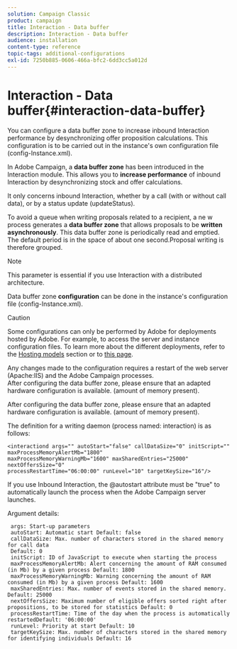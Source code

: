 ```yaml
---
solution: Campaign Classic
product: campaign
title: Interaction - Data buffer
description: Interaction - Data buffer
audience: installation
content-type: reference
topic-tags: additional-configurations
exl-id: 7250b885-0606-466a-bfc2-6dd3cc5a012d
---
```

# Interaction - Data buffer{#interaction-data-buffer}

You can configure a data buffer zone to increase inbound Interaction performance by desynchronizing offer proposition calculations. This configuration is to be carried out in the instance's own configuration file (config-Instance.xml). 

In Adobe Campaign, a **data buffer zone** has been introduced in the Interaction module. This allows you to **increase performance** of inbound Interaction by desynchronizing stock and offer calculations.

It only concerns inbound Interaction, whether by a call (with or without call data), or by a status update (updateStatus).

To avoid a queue when writing proposals related to a recipient, a ne w process generates a **data buffer zone** that allows proposals to be **written asynchronously**. This data buffer zone is periodically read and emptied. The default period is in the space of about one second.Proposal writing is therefore grouped.

>[!NOTE]
>
>This parameter is essential if you use Interaction with a distributed architecture.

Data buffer zone **configuration** can be done in the instance's configuration file (config-Instance.xml).

>[!CAUTION]
>
>Some configurations can only be performed by Adobe for deployments hosted by Adobe. For example, to access the server and instance configuration files. To learn more about the different deployments, refer to the [Hosting models](../../installation/using/hosting-models.md) section or to [this page](../../installation/using/capability-matrix.md).
>
>Any changes made to the configuration requires a restart of the web server (Apache:IIS) and the Adobe Campaign processes.  
>After configuring the data buffer zone, please ensure that an adapted hardware configuration is available. (amount of memory present).


After configuring the data buffer zone, please ensure that an adapted hardware configuration is available. (amount of memory present).

The definition for a writing daemon (process named: interaction) is as follows:

```
<interactiond args="" autoStart="false" callDataSize="0" initScript="" maxProcessMemoryAlertMb="1800"
maxProcessMemoryWarningMb="1600" maxSharedEntries="25000" nextOffersSize="0"
processRestartTime="06:00:00" runLevel="10" targetKeySize="16"/>
```

If you use Inbound Interaction, the @autostart attribute must be "true" to automatically launch the process when the Adobe Campaign server launches.

Argument details:

```
 args: Start-up parameters 
 autoStart: Automatic start Default: false 
 callDataSize: Max. number of characters stored in the shared memory for call data
 Default: 0 
 initScript: ID of JavaScript to execute when starting the process 
 maxProcessMemoryAlertMb: Alert concerning the amount of RAM consumed (in Mb) by a given process Default: 1800 
 maxProcessMemoryWarningMb: Warning concerning the amount of RAM consumed (in Mb) by a given process Default: 1600 
 maxSharedEntries: Max. number of events stored in the shared memory. Default: 25000 
 nextOffersSize: Maximum number of eligible offers sorted right after propositions, to be stored for statistics Default: 0 
 processRestartTime: Time of the day when the process is automatically restartedDefault: '06:00:00' 
 runLevel: Priority at start Default: 10 
 targetKeySize: Max. number of characters stored in the shared memory for identifying individuals Default: 16 
```
